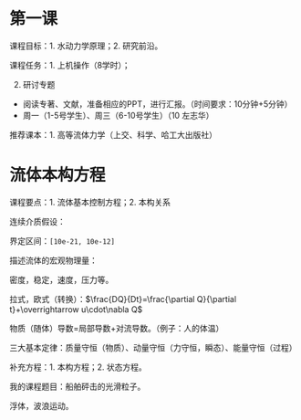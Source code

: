 # 第一课

课程目标：1. 水动力学原理；2. 研究前沿。

课程任务：1. 上机操作（8学时）；

2. 研讨专题

- 阅读专著、文献，准备相应的PPT，进行汇报。（时间要求：10分钟+5分钟）
- 周一（1-5号学生）、周三（6-10号学生）（10 左志华）

推荐课本：1. 高等流体力学（上交、科学、哈工大出版社）

# 流体本构方程

课程要点：1. 流体基本控制方程；2. 本构关系

连续介质假设：

界定区间：`[10e-21, 10e-12]`

描述流体的宏观物理量：

密度，稳定，速度，压力等。

拉式，欧式（转换）：$\frac{DQ}{Dt}=\frac{\partial Q}{\partial t}+\overrightarrow u\cdot\nabla Q$

物质（随体）导数=局部导数+对流导数。（例子：人的体温）

三大基本定律：质量守恒（物质）、动量守恒（力守恒，瞬态）、能量守恒（过程）

补充方程：1. 本构方程；2. 状态方程。

我的课程题目：船舶砰击的光滑粒子。

浮体，波浪运动。